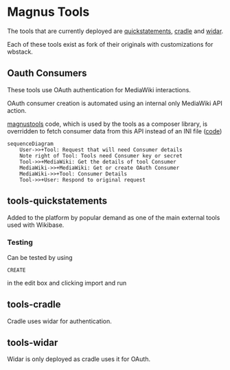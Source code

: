 # Magnus Tools

The tools that are currently deployed are 
[quickstatements](https://github.com/wbstack/quickstatements),
[cradle](https://github.com/wbstack/cradle) and
[widar](https://github.com/wbstack/widar).

Each of these tools exist as fork of their originals with customizations for wbstack.

## Oauth Consumers

These tools use OAuth authentication for MediaWiki interactions.

OAuth consumer creation is automated using an internal only MediaWiki API action.

[magnustools](https://github.com/wbstack/magnustools) code, which is used by the tools as a composer library, is overridden to fetch consumer data from this API instead of an INI file ([code](https://github.com/wbstack/magnustools/blob/429f68414b98fed4800cc010b8813abb8d624eb5/public_html/php/WbstackMagnusOauth.php#L86-L131))

```mermaid
sequenceDiagram
    User->>+Tool: Request that will need Consumer details
    Note right of Tool: Tools need Consumer key or secret
    Tool->>+MediaWiki: Get the details of tool Consumer
    MediaWiki->>+MediaWiki: Get or create OAuth Consumer
    MediaWiki->>+Tool: Consumer Details
    Tool->>+User: Respond to original request
```


## tools-quickstatements

Added to the platform by popular demand as one of the main external tools used with Wikibase.

### Testing

Can be tested by using

```
CREATE
```

in the edit box and clicking import and run
## tools-cradle

Cradle uses widar for authentication.

## tools-widar

Widar is only deployed as cradle uses it for OAuth.
